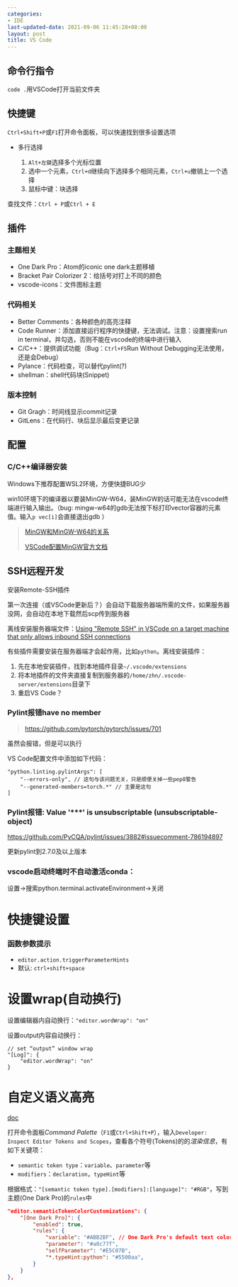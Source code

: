 ```yaml
---
categories:
- IDE
last-updated-date: 2021-09-06 11:45:28+08:00
layout: post
title: VS Code
---
```


## 命令行指令

`code .`用VSCode打开当前文件夹

## 快捷键

`Ctrl+Shift+P`或`F1`打开命令面板，可以快速找到很多设置选项

- 多行选择

  1. `Alt+左键`选择多个光标位置
  2. 选中一个元素，`Ctrl+d`继续向下选择多个相同元素，`Ctrl+u`撤销上一个选择
  3. 鼠标中键：块选择

查找文件：`Ctrl + P`或`Ctrl + E`

## 插件

### 主题相关

- One Dark Pro：Atom的iconic one dark主题移植
- Bracket Pair Colorizer 2：给括号对打上不同的颜色
- vscode-icons：文件图标主题

### 代码相关

- Better Comments：各种颜色的高亮注释
- Code Runner：添加直接运行程序的快捷键，无法调试。注意：设置搜索run in terminal，并勾选，否则不能在vscode的终端中进行输入
- C/C++：提供调试功能（Bug：`Ctrl+F5`Run Without Debugging无法使用，还是会Debug）
- Pylance：代码检查，可以替代pylint(?)
- shellman：shell代码块(Snippet)

### 版本控制

* Git Gragh：时间线显示commit记录
* GitLens：在代码行、块后显示最后变更记录

## 配置

### C/C++编译器安装

Windows下推荐配置WSL2环境，方便快捷BUG少

win10环境下的编译器以要装MinGW-W64，装MinGW的话可能无法在vscode终端进行输入输出。（bug: mingw-w64的gdb无法按下标打印vector容器的元素值。输入`p vec[i]`会直接退出gdb ）

> [MinGW和MinGW-W64的关系](https://blog.csdn.net/whatday/article/details/87113007)
>
> [VSCode配置MinGW官方文档](https://code.visualstudio.com/docs/cpp/config-mingw)

## SSH远程开发

安装Remote-SSH插件

第一次连接（或VSCode更新后？）会自动下载服务器端所需的文件，如果服务器没网，会自动在本地下载然后scp传到服务器

离线安装服务器端文件：[Using "Remote SSH" in VSCode on a target machine that only allows inbound SSH connections](https://stackoverflow.com/questions/56718453/using-remote-ssh-in-vscode-on-a-target-machine-that-only-allows-inbound-ssh-co/56781109#56781109)

有些插件需要安装在服务器端才会起作用，比如`python`。离线安装插件：

1. 先在本地安装插件，找到本地插件目录`~/.vscode/extensions`
2. 将本地插件的文件夹直接复制到服务器的`/home/zhn/.vscode-server/extensions`目录下
3. 重启VS Code？

### Pylint报错have no member

> <https://github.com/pytorch/pytorch/issues/701>

虽然会报错，但是可以执行

VS Code配置文件中添加如下代码：

```
"python.linting.pylintArgs": [
	"--errors-only", // 这句与该问题无关，只是顺便关掉一些pep8警告
	"--generated-members=torch.*" // 主要是这句
]
```

### Pylint报错: Value '***' is unsubscriptable (unsubscriptable-object)

<https://github.com/PyCQA/pylint/issues/3882#issuecomment-786194897>

更新pylint到2.7.0及以上版本

### vscode启动终端时不自动激活conda：

设置->搜索python.terminal.activateEnvironment->关闭

# 快捷键设置

### 函数参数提示

- `editor.action.triggerParameterHints`
- 默认: `ctrl+shift+space`

# 设置wrap(自动换行)

设置编辑器内自动换行：`"editor.wordWrap": "on"`

设置output内容自动换行：

```
// set “output” window wrap
"[Log]": {
    "editor.wordWrap": "on"
}
```

# 自定义语义高亮

[doc](https://code.visualstudio.com/blogs/2017/02/08/syntax-highlighting-optimizations#_new-textmate-scope-inspector-widget)

打开命令面板*Command Palette*（`F1`或`Ctrl+Shift+P`），输入`Developer: Inspect Editor Tokens and Scopes`，查看各个符号(Tokens)的的*渲染信息*，有如下关键项：

- `semantic token type`：`variable`、`parameter`等
- `modifiers`：`declaration`，`typeHint`等

根据格式：`"[semantic token type].[modifiers]:[language]": "#RGB"`，写到主题(One Dark Pro)的`rules`中

```json
"editor.semanticTokenColorCustomizations": {
    "[One Dark Pro]": {
        "enabled": true,
        "rules": {
            "variable": "#ABB2BF", // One Dark Pro's default text color
            "parameter": "#a0c77f",
            "selfParameter": "#E5C07B",
            "*.typeHint:python": "#5500aa",
        }
	}
},
```